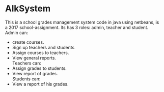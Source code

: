 # AlkSystem
This is a school grades management system code in java using netbeans, is a 2017 school-assignment.
Its has 3 roles: admin, teacher and student.\
Admin can:
- create courses.
- Sign up teachers and students.
- Assign courses to teachers.
- View general reports.\
Teachers can:
- Assign grades to students.
- View report of grades.\
Students can:
- View a report of his grades.


